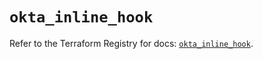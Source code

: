 # `okta_inline_hook`

Refer to the Terraform Registry for docs: [`okta_inline_hook`](https://registry.terraform.io/providers/okta/okta/4.20.0/docs/resources/inline_hook).
